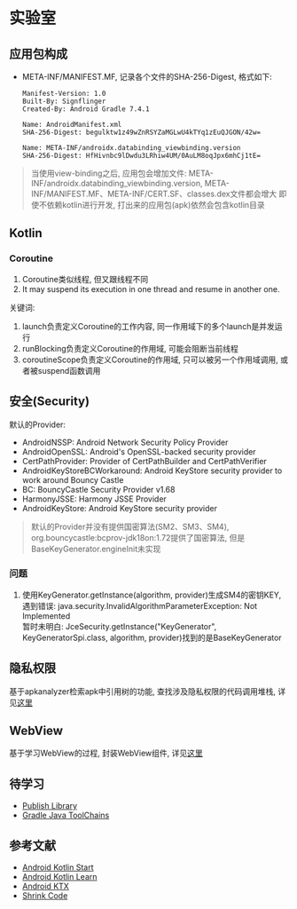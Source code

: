 # 实验室

## 应用包构成

- META-INF/MANIFEST.MF, 记录各个文件的SHA-256-Digest, 格式如下:
    ```text
    Manifest-Version: 1.0
    Built-By: Signflinger
    Created-By: Android Gradle 7.4.1
  
    Name: AndroidManifest.xml
    SHA-256-Digest: begulktw1z49wZnRSYZaMGLwU4kTYq1zEuQJGON/42w=
  
    Name: META-INF/androidx.databinding_viewbinding.version
    SHA-256-Digest: HfHivnbc9lDwdu3LRhiw4UM/0AuLM8oqJpx6mhCj1tE=
    ```

> 当使用view-binding之后, 应用包会增加文件: META-INF/androidx.databinding_viewbinding.version, META-INF/MANIFEST.MF、META-INF/CERT.SF、classes.dex文件都会增大
> 即使不依赖kotlin进行开发, 打出来的应用包(apk)依然会包含kotlin目录

## Kotlin

### Coroutine

1. Coroutine类似线程, 但又跟线程不同
2. It may suspend its execution in one thread and resume in another one.

关键词:
1. launch负责定义Coroutine的工作内容, 同一作用域下的多个launch是并发运行
2. runBlocking负责定义Coroutine的作用域, 可能会阻断当前线程
3. coroutineScope负责定义Coroutine的作用域, 只可以被另一个作用域调用, 或者被suspend函数调用

## 安全(Security)

默认的Provider:
- AndroidNSSP: Android Network Security Policy Provider
- AndroidOpenSSL: Android's OpenSSL-backed security provider
- CertPathProvider: Provider of CertPathBuilder and CertPathVerifier
- AndroidKeyStoreBCWorkaround: Android KeyStore security provider to work around Bouncy Castle
- BC: BouncyCastle Security Provider v1.68
- HarmonyJSSE: Harmony JSSE Provider
- AndroidKeyStore: Android KeyStore security provider

> 默认的Provider并没有提供国密算法(SM2、SM3、SM4), org.bouncycastle:bcprov-jdk18on:1.72提供了国密算法, 但是BaseKeyGenerator.engineInit未实现


### 问题

1. 使用KeyGenerator.getInstance(algorithm, provider)生成SM4的密钥KEY, 遇到错误: java.security.InvalidAlgorithmParameterException: Not Implemented  
   暂时未明白: JceSecurity.getInstance("KeyGenerator", KeyGeneratorSpi.class, algorithm, provider)找到的是BaseKeyGenerator


## 隐私权限

基于apkanalyzer检索apk中引用树的功能, 查找涉及隐私权限的代码调用堆栈, 详见[这里](privacy-permission/README.md)

## WebView

基于学习WebView的过程, 封装WebView组件, 详见[这里](webview/README.md)

## 待学习

- [Publish Library](https://developer.android.google.cn/build/publish-library?hl=zh-cn)
- [Gradle Java ToolChains](https://docs.gradle.org/8.0/userguide/toolchains.html)

## 参考文献

- [Android Kotlin Start](https://developer.android.google.cn/kotlin/get-started)
- [Android Kotlin Learn](https://developer.android.google.cn/kotlin/learn)
- [Android KTX](https://developer.android.google.cn/kotlin/ktx)
- [Shrink Code](https://developer.android.google.cn/studio/build/shrink-code.html?hl=en)


